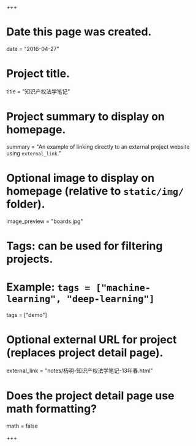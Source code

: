 ﻿+++
# Date this page was created.
date = "2016-04-27"

# Project title.
title = "知识产权法学笔记"

# Project summary to display on homepage.
summary = "An example of linking directly to an external project website using `external_link`."

# Optional image to display on homepage (relative to `static/img/` folder).
image_preview = "boards.jpg"

# Tags: can be used for filtering projects.
# Example: `tags = ["machine-learning", "deep-learning"]`
tags = ["demo"]

# Optional external URL for project (replaces project detail page).
external_link = "notes/杨明-知识产权法学笔记-13年春.html"

# Does the project detail page use math formatting?
math = false

+++

